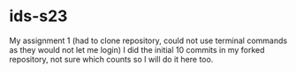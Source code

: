 # ids-s23
My assignment 1 (had to clone repository, could not use terminal commands as they would not let me login)
I did the initial 10 commits in my forked repository, not sure which counts so I will do it here too.
